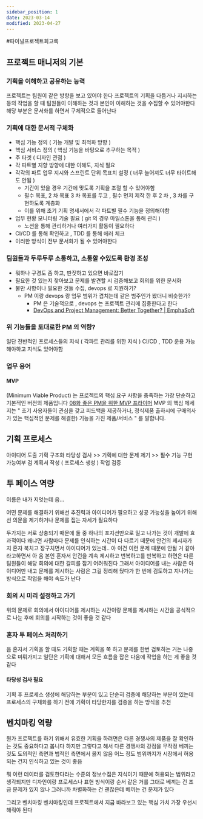 ```yaml
---
sidebar_position: 1
date: 2023-03-14
modified: 2023-04-27
---
```


#파이널프로젝트회고록

## 프로젝트 매니저의 기본

### 기획을 이해하고 공유하는 능력

프로젝트는 팀원이 같은 방향을 보고 있어야 한다
프로젝트의 기획을 다듬거나 지시하는 등의 작업을 할 때
팀원들이 이해하는 것과 본인이 이해하는 것을 수집할 수 있어야한다
해당 부분은 문서화를 하면서 구체적으로 들어난다

### 기획에 대한 문서적 구체화

- 핵심 기능 정의 ( 기능 개발 및 최적화 방향 )
- 핵심 서비스 정의 ( 핵심 기능을 바탕으로 추구하는 목적 )
- 주 타겟 ( 디자인 관점 )
- 각 파트별 지향 방향에 대한 이해도, 지식 필요
- 각각의 파트 업무 지시와 스프린트 단위 목표치 설정 ( 너무 늘어져도 너무 타이트해도 안됨 )
	- 기간이 있을 경우 기간에 맞도록 기획을 조절 할 수 있어야함
	- 필수 목표, 2 차 목표 3 차 목표를 두고 , 필수 먼저 제작 한 후 2 차 , 3 차를 구현하도록 계층화
	- 이를 위해 초기 기획 명세서에서 각 파트별 필수 기능을 정의해야함
- 업무 현황 모니터링 기술 필요 ( git 의 경우 마일스톤을 통해 관리 )
	- 노션을 통해 관리하거나 여러가지 활동이 필요하다
- CI/CD 를 통해 확인하고 , TDD 를 통해 에러 체크
- 이러한 방식이 전부 문서화가 될 수 있어야한다

### 팀원들과 두루두루 소통하고, 소통할 수있도록 환경 조성

- 뭐하나 구경도 좀 하고, 딴짓하고 있으면 바로잡기
- 필요한 것 있는지 찾아보고 문제를 발견할 시 검증해보고 회의를 위한 문서화
- 불만 사항이나 필요한 것들 수집, devops 로 지원하기?
	- PM 이랑 devops 랑 업무 범위가 겹치는데 같은 범주인가 봤더니 비슷한가?
		- PM 은 기술적으로 , devops 는 프로젝트 관리에 집중한다고 한다
		- [DevOps and Project Management: Better Together? | EmphaSoft](https://emphasoft.com/blog/devops-and-project-management-better-together/)

### 위 기능들을 토대로한 PM 의 역량?

일단 전반적인 프로세스들의 지식 ( 각파트 관리를 위한 지식 )
CI/CD , TDD 운용 가능해야하고 지식도 있어야함

### 업무 용어

#### MVP

(Minimum Viable Product) 는 프로젝트의 핵심 요구 사항을 충족하는 가장 단순하고 기본적인 버전의 제품입니다
[08화 좋은 PM을 위한 MVP 프라이머](https://brunch.co.kr/@ywkim36/28)
MVP 의 핵심 메세지는
" 초기 사용자들이 관심을 갖고 피드백을 제공하거나, 정식제품 출하시에 구매의사가 있는 핵심적인 문제를 해결한) 기능을 가진 제품/서비스 "
를 말합니다.

## 기획 프로세스

아이디어 도출
기획
구조화
타당성 검사 >> 기획에 대한 문제 제기 >> 필수 기능 구현 가능여부 검
계획서 작성 ( 프로세스 생성 )
작업
검증

## 투 페이스 역량

이름은 내가 지엇는데
음...

어떤 문제를 해결하기 위해선 추진력과 아이디어가 필요하고
성공 가능성을 높이기 위해선 의문을 제기하거나 문제를 집는 자세가 필요하다

두가지는 서로 상충되기 때문에 둘 중 하나의 포지션만으로 밀고 나가는 것이 개발에 효과적이다
왜냐면 사람마다 문제를 인식하는 시간이 다 다르기 때문에
안건의 제시자가 지 혼자 북치고 장구치면서
아이디어가 있는데.. 아 이건 이런 문제 때문에 안될 거 같아라고하면서
아 음 본인 혼자서 안건을 계속 제시하고 번복하고를 반복하고 하면은
다른 팀원들이 해당 회의에 대한 갈피를 잡기 어려워진다
그래서 아이디어를 내는 사람은 아이디어만 내고 문제를 제시하는 사람은 그걸 정리해 뒀다가
한 번에 검토하고 지나가는 방식으로 작업을 해야 속도가 난다

### 회의 시 미리 설정하고 가기

위의 문제로 회의에서 아이디어를 제시하는 시간이랑
문제를 제시하는 시간을 공식적으로 나눈 후에 회의를 시작하는 것이 좋을 것 같다

### 혼자 투 페이스 처리하기

음 혼자서 기획을 할 때도 기획할 때는 계획을 쭉 하고 문제를 한번 검토하는 거는 나중으로 미뤄가지고 일단은 기획에 대해서
모든 흐름을 잡은 다음에 작업을 하는 게 좋을 것 같다

#### 타당성 검사 필요

기획 후 프로세스 생성에 해당하는 부분이 있고
단순히 검증에 해당하는 부분이 있는데 프로세스의 구체화를 하기 전에
기획이 타당한지를 검증을 하는 방식을 추천

## 벤치마킹 역량

뭔가 프로젝트를 하기 위해서 유효한 기획을 하려면은 다른 경쟁사의 제품을 잘 확인하는 것도 중요하다고 봅니다
하지만 그렇다고 해서 다른 경쟁사의 강점을 무작정 베끼는 것도 도의적인 측면과 법적인 측면에서 옳지 않음
어느 정도 범위까지가 시장에서 허용되는 건지 인식하고 있는 것이 좋음

뭐 이런 데이터를 검토한다라는 수준의 정보수집은 지식이기 때문에 허용되는 범위라고 생각되지만
디자인이랑 프로세스나 표현 방식이랑 순서 같은 거를 그대로 베끼는 건 조금 문제가 있지 않나
그러니까 차별화하는 건 괜찮은데 베끼는 건 문제가 있다

그리고 벤치마킹 벤치마킹인데 프로젝트에서 지금 바라보고 있는 핵심 가치 가장 우선시 해줘야 된다
